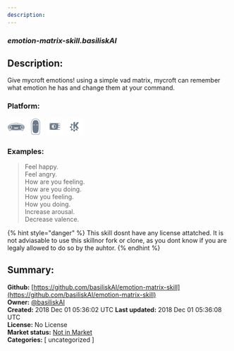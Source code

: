 ```yaml
---
description: 
---
```


### _emotion-matrix-skill.basiliskAI_  
## Description:  
Give mycroft emotions! using a simple vad matrix, mycroft can remember what emotion he has and change them at your command.  
  
### Platform:  
 ![Mark I](../.gitbook/assets/mark-1-icon.png)  ![Mark II](../.gitbook/assets/mark-2-icon.png)  ![Picroft](../.gitbook/assets/picroft-icon.png)  ![plasmoid](../.gitbook/assets/kde.png)   
### Examples:  
> Feel happy.  
> Feel angry.  
> How are you feeling.  
> How are you doing.  
> How you feeling.  
> How you doing.  
> Increase arousal.  
> Decrease valence.  
  
{% hint style="danger" %}
This skill dosnt have any license attatched. It is not adviasable to use this skillnor fork or clone, as you dont know if you are legaly allowed to do so by the auhtor.
{% endhint %}
  
## Summary:  
**Github:** [https://github.com/basiliskAI/emotion-matrix-skill](https://github.com/basiliskAI/emotion-matrix-skill)  
**Owner:** [@basiliskAI](https://github.com/basiliskAI)  
**Created:** 2018 Dec 01 05:36:02 UTC  **Last updated:** 2018 Dec 01 05:36:08 UTC  
**License:** No License  
**Market status:** [Not in Market](https://market.mycroft.ai/skill/)  
**Categories:** [ uncategorized ]   
